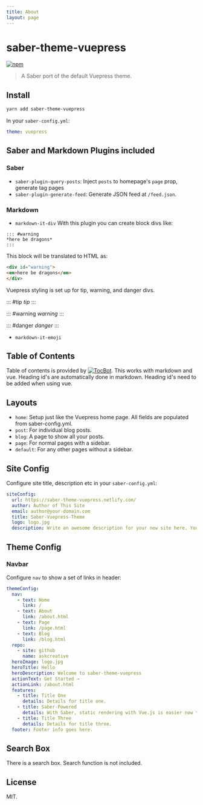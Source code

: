 ```yaml
---
title: About
layout: page
---
```

# saber-theme-vuepress

[![npm](https://)](https:)

> A Saber port of the default Vuepress theme.

## Install

```bash
yarn add saber-theme-vuepress
```

In your `saber-config.yml`:

```yaml
theme: vuepress
```

## Saber and Markdown Plugins included

### Saber

- `saber-plugin-query-posts`: Inject `posts` to homepage's `page` prop, generate tag pages
- `saber-plugin-generate-feed`: Generate JSON feed at `/feed.json`.

### Markdown

- `markdown-it-div`
With this plugin you can create block divs like:
```
::: #warning
*here be dragons*
:::
```
This block will be translated to HTML as:
```html
<div id="warning">
<em>here be dragons</em>
</div>
```
Vuepress styling is set up for tip, warning, and danger divs.

::: #tip 
*tip*
:::

::: #warning
*warning*
:::

::: #danger
*danger*
:::

- `markdown-it-emoji`

## Table of Contents
Table of contents is provided by [![TocBot](https://tscanlin.github.io/tocbot)](https://tscanlin.github.io/tocbot). This works with markdown and vue. Heading id's are automatically done in markdown. Heading id's need to be added when using vue.

## Layouts

- `home`: Setup just like the Vuepress home page. All fields are populated from saber-config.yml.
- `post`: For individual blog posts.
- `blog`: A page to show all your posts.
- `page`: For normal pages with a sidebar.
- `default`: For any other pages without a sidebar.

## Site Config

Configure site title, description etc in your `saber-config.yml`:

```yaml
siteConfig:
  url: https://saber-theme-vuepress.netlify.com/
  author: Author of This Site
  email: author@your-domain.com
  title: Saber-Vuepress-Theme
  logo: logo.jpg
  description: Write an awesome description for your new site here. You can edit this line in saber-config.yml. It will appear in your document head meta (for Google search results) site description.
```

## Theme Config

### Navbar

Configure `nav` to show a set of links in header:

```yaml
themeConfig:
  nav: 
    - text: Home
      link: /
    - text: About
      link: /about.html
    - text: Page
      link: /page.html
    - text: Blog
      link: /blog.html
  repo:
    - site: github
      name: askcreative
  heroImage: logo.jpg
  heroTitle: Hello
  heroDescription: Welcome to saber-theme-vuepress
  actionText: Get Started →
  actionLink: /about.html
  features: 
    - title: Title One
      details: Details for title one.
    - title: Saber-Powered
      details: With Saber, static rendering with Vue.js is easier now than ever. 
    - title: Title Three
      details: Details for title three.
  footer: Footer info goes here.
```

## Search Box

There is a search box. Search function is not included. 

## License

MIT.
